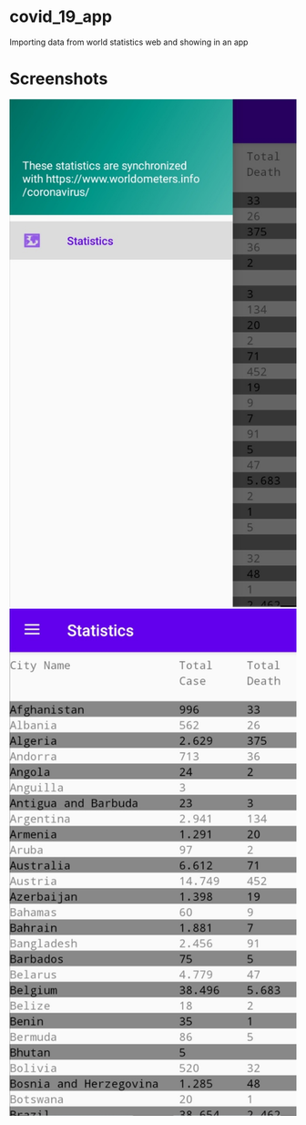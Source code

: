 # covid_19_app
Importing data from world statistics web and showing in an app

# Screenshots
![](https://github.com/EmreOzkose/covid_19_app/blob/master/images/img1.jpg?raw=true)
![](https://github.com/EmreOzkose/covid_19_app/blob/master/images/img2.jpg?raw=true)

